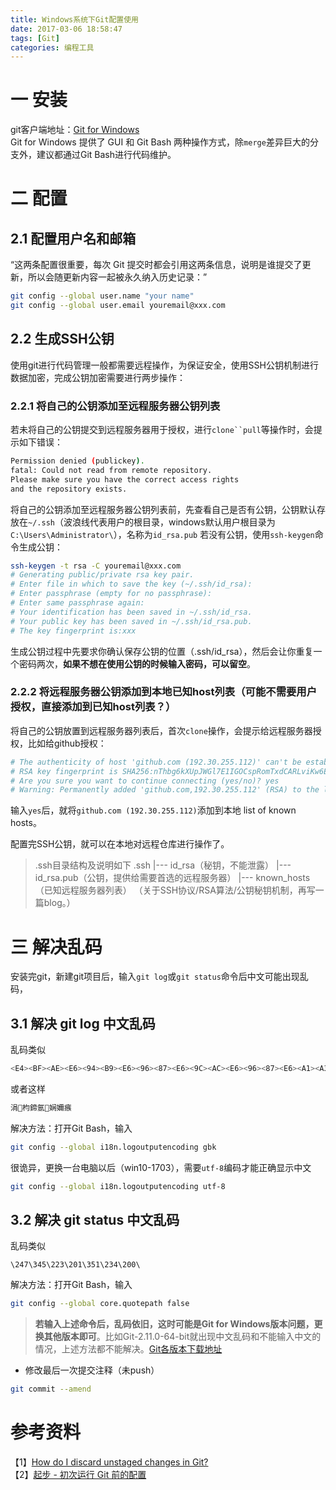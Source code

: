 ```yaml
---
title: Windows系统下Git配置使用
date: 2017-03-06 18:58:47
tags: [Git]
categories: 编程工具
---
```


# 一 安装
git客户端地址：[Git for Windows](https://git-scm.com/download/win)   
Git for Windows 提供了 GUI 和 Git Bash 两种操作方式，除`merge`差异巨大的分支外，建议都通过Git Bash进行代码维护。

# 二 配置   

## 2.1 配置用户名和邮箱

“这两条配置很重要，每次 Git 提交时都会引用这两条信息，说明是谁提交了更新，所以会随更新内容一起被永久纳入历史记录：”

```bash
git config --global user.name "your name"
git config --global user.email youremail@xxx.com
```
## 2.2 生成SSH公钥

使用git进行代码管理一般都需要远程操作，为保证安全，使用SSH公钥机制进行数据加密，完成公钥加密需要进行两步操作：

### 2.2.1 将自己的公钥添加至远程服务器公钥列表

若未将自己的公钥提交到远程服务器用于授权，进行`clone``pull`等操作时，会提示如下错误：

```bash
Permission denied (publickey).
fatal: Could not read from remote repository.
Please make sure you have the correct access rights
and the repository exists.
```
将自己的公钥添加至远程服务器公钥列表前，先查看自己是否有公钥，公钥默认存放在`~/.ssh`（波浪线代表用户的根目录，windows默认用户根目录为`C:\Users\Administrator\`），名称为`id_rsa.pub`
若没有公钥，使用`ssh-keygen`命令生成公钥：

```bash
ssh-keygen -t rsa -C youremail@xxx.com
# Generating public/private rsa key pair.
# Enter file in which to save the key (~/.ssh/id_rsa):
# Enter passphrase (empty for no passphrase):
# Enter same passphrase again:
# Your identification has been saved in ~/.ssh/id_rsa.
# Your public key has been saved in ~/.ssh/id_rsa.pub.
# The key fingerprint is:xxx
```

生成公钥过程中先要求你确认保存公钥的位置（.ssh/id_rsa），然后会让你重复一个密码两次，**如果不想在使用公钥的时候输入密码，可以留空**。

### 2.2.2 将远程服务器公钥添加到本地已知host列表（可能不需要用户授权，直接添加到已知host列表？）

将自己的公钥放置到远程服务器列表后，首次`clone`操作，会提示给远程服务器授权，比如给github授权：

```bash
# The authenticity of host 'github.com (192.30.255.112)' can't be established.
# RSA key fingerprint is SHA256:nThbg6kXUpJWGl7E1IGOCspRomTxdCARLviKw6E5SY8.
# Are you sure you want to continue connecting (yes/no)? yes
# Warning: Permanently added 'github.com,192.30.255.112' (RSA) to the list of known hosts.
```

输入`yes`后，就将`github.com (192.30.255.112)`添加到本地 list of known hosts。

配置完SSH公钥，就可以在本地对远程仓库进行操作了。

> .ssh目录结构及说明如下
.ssh
|--- id_rsa（秘钥，不能泄露）
|--- id_rsa.pub（公钥，提供给需要首选的远程服务器）
|--- known_hosts（已知远程服务器列表）
（关于SSH协议/RSA算法/公钥秘钥机制，再写一篇blog。）   

# 三 解决乱码   

安装完git，新建git项目后，输入`git log`或`git status`命令后中文可能出现乱码，

## 3.1 解决 git log 中文乱码
乱码类似

```bash
<E4><BF><AE><E6><94><B9><E6><96><87><E6><9C><AC><E6><96><87><E6><A1><A3>
```

或者这样

```bash
涓枃鍗氬娴嬭瘯
```

解决方法：打开Git Bash，输入

```bash
git config --global i18n.logoutputencoding gbk
```

很诡异，更换一台电脑以后（win10-1703），需要`utf-8`编码才能正确显示中文   

```bash
git config --global i18n.logoutputencoding utf-8
```

## 3.2 解决 git status 中文乱码

乱码类似

```
\247\345\223\201\351\234\200\
```

解决方法：打开Git Bash，输入

```bash
git config --global core.quotepath false
```

> **若输入上述命令后，乱码依旧，这时可能是Git for Windows版本问题，更换其他版本即可**。比如Git-2.11.0-64-bit就出现中文乱码和不能输入中文的情况，上述方法都不能解决。[Git各版本下载地址](https://github.com/git-for-windows/git/tags)    

- 修改最后一次提交注释（未push）

```bash
git commit --amend
```

# 参考资料
【1】[How do I discard unstaged changes in Git?](http://stackoverflow.com/questions/673407/how-do-i-clear-my-local-working-directory-in-git)   
【2】[起步 - 初次运行 Git 前的配置](https://git-scm.com/book/zh/v1/%E8%B5%B7%E6%AD%A5-%E5%88%9D%E6%AC%A1%E8%BF%90%E8%A1%8C-Git-%E5%89%8D%E7%9A%84%E9%85%8D%E7%BD%AE)